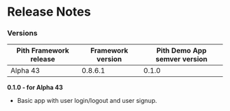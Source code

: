 # Release Notes

### Versions

Pith Framework release | Framework version | Pith Demo App semver version
---------------------- | ----------------- | ----------------------------
Alpha 43 | 0.8.6.1 | 0.1.0

**0.1.0 - for Alpha 43**

- Basic app with user login/logout and user signup. 